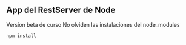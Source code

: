 ##  App del RestServer de Node

Version beta de curso
No olviden las instalaciones del node_modules

```
npm install
```